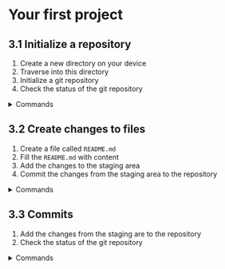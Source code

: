 # Your first project

## 3.1 Initialize a repository

1. Create a new directory on your device
2. Traverse into this directory
3. Initialize a git repository
4. Check the status of the git repository
   
<details>
<summary>Commands</summary>

```bash
# Go into your home folder
cd ~
# Create a new directory
mkdir my-first-project
# Change into this directory
cd my-first-project
# Initialize git repository
git init
# Show the status of the repository
git status
```

Output:

```bash
$ cd ~
$ mkdir my-first-project
$ cd my-first-project
$ git init
Initialized empty Git repository in ~/my-first-project/.git/
$ git status
On branch main

No commits yet

nothing to commit (create/copy files and use "git add" to track)
```

</details>



## 3.2 Create changes to files

1. Create a file called `README.md`
2. Fill the `README.md` with content
3. Add the changes to the staging area
4. Commit the changes from the staging area to the repository

<details>
<summary>Commands</summary>

```bash
# Create README.md and change content
echo "# My Project" >> README.md
# Add README.md to staging area
git add README.md
# Check the status of the repository
git status
```

Output:

```bash
$ echo "# My Project" >> README.md
$ git add README.md
$ git status
On branch main
Changes to be committed:
  (use "git restore --staged <file>..." to unstage)
        modified:   README.md
```

</details>

## 3.3 Commits

1. Add the changes from the staging are to the repository
2. Check the status of the git repository

<details>
<summary>Commands</summary>

```bash
# Commit content of staging area to repository
git commit -m "my first commit"
# Check the status of the repository
git status
```

Output:

```bash
$ git commit -m "my first commit"
[main (root-commit) 8d74ef2] my first commit
 1 file changed, 1 insertion(+)
 create mode 100644 README.md
$ git status
On branch main
nothing to commit, working tree clean
```

</details>

